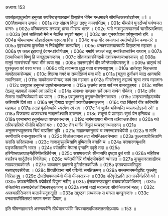 अध्यायः 153

उपसंहृतपृथुरूपेण हनुमता सपरिष्वङ्गवरदानं विसृष्टेन भीमेन गन्धमादने सौगन्धिकसरोदर्शनम् ॥ 1 ॥
001वैशम्पायन उवाच ।
001a ततः संहृत्य विपुलं तद्वपुः कामवर्धितम् ।
001c भीमसेनं पुनर्दोर्भ्यां पर्यष्वजत वानरः ॥
002a परिष्वक्तस्य तस्याशु भ्रात्रा भीमस्य भारत ।
002c श्रमो नाशमुपागच्छत्सर्वं चासीत्प्रदक्षिणम् ॥
003a [बलं चातिबलो मेने न मेऽस्ति सदृशो महान् ।]
003c ततः पुनरथोवाच पर्यश्रुनयनो हरिः ॥
004a भीममाभाष्य सौहार्दाद्बाष्पगद्गदया गिरा ।
004c गच्छ वीर स्वमावासं स्मर्तव्योऽस्मि कथान्तरे ॥
005a इहस्थश्च कुरुश्रेष्ठ न निवेद्योस्मि कस्यचित् ।
005c धनदस्यालयाच्चापि विसृष्टानां महाबल ॥
006a एष काल इहायातुं देवगन्धर्वयोषिताम् ।
006c ममापि सफलं चक्षुः स्मारितश्चास्मि राघवम् ॥
007a [रामाभिधानं विष्णुं हि जगद्धृदयनन्दनम् ।
007c सीतावक्रारविन्दार्कं दशास्यध्वान्तभास्करम् ॥]
008a मानुषं गात्रसंस्पर्शं गत्वा भीम त्वया सह ।
008c तदस्मद्दर्शनं वीर कौन्तेयामोघमस्तु ते ॥
009a भ्रातृत्वं त्वं पुरस्कृत्य वरं वरय भारत ।
009c यदि तावन्मया क्षुद्रा गत्वा वारणसाह्वयम् ॥
010a धार्तराष्ट्रा निहन्तव्या यावदेतत्करोम्यहम् ।
010c शिलया नगरं वा तन्मर्दितव्यं मया यदि ॥
011a [बद्ध्वा दुर्योधनं चाद्य आनयामि तवान्तिकम् ।]
011c यावदेतत्करोम्यद्य कामं तव महाबल ॥
012a भीमसेनस्तु तद्वाक्यं श्रुत्वा तस्य महात्मनः ।
012c प्रत्युवाच हनूमन्तं प्रहृष्टेनान्तरात्मना ॥
013a कृतमेव त्वया सर्वं मम वानरपुङ्गव ।
013c स्वस्ति तेऽस्तु महाबाहो कामये त्वां प्रसीद मे ॥
014a सनाथाः पाण्डवाः सर्वे त्वया नाथेन वीर्यवन् ।
014c तवैव तेजसा सर्वान्विजेष्यामो वयं परान् ॥
015a एवमुक्तस्तु हनुमान्भीमसेनमभाषत ।
015c भ्रातृत्वात्सौहृदाच्चैव करिष्यामि प्रियं तव ॥
016a चमूं विगाह्य शत्रूणां परशक्तिसमाकुलाम् ।
016c यदा सिंहरवं वीर करिष्यसि महाबल ॥
017a तदाहं बृंहयिष्यामि स्वरवेण रवं तव ।
017c \'यं श्रुत्वैव भविष्यन्ति व्यसवस्तेऽरयो रणे\' ॥
018a विजयस्य ध्वजस्थश्च नादान्मोक्ष्यामि दारुणान् ।
018c शत्रूणां ये प्राणहराः सुखं येन हनिष्यथ ॥
019a एवमाभाष्य हनुमांस्तदा पाण्डवनन्दनम् ।
019c मार्गमाख्याय भीमाय तत्रैवान्तरधीयत ॥
020a गते तस्मिन्हरिवरे भीमोपि बलिनां वरः ।
020c तेन मार्गेण विपुलं व्यचरद्गन्धमादनम् ॥
021a अनुस्मरन्वपुस्तस्य श्रियं चाप्रतिमां भुवि ।
021c माहात्म्यमनुभावं च स्मरन्दाशरथेर्ययौ ॥
022a स तानि रमणीयानि वनान्युपवनानि च ।
022c विलोलयामास तदा सौगन्धिकवनेप्सया ॥
023a फुल्लपद्मविचित्राणि सरांसि सरितस्तथा ।
023c नानाकुसुमचित्राणि पुष्पितानि वनानि च ॥
024a मत्तवारणयूथानि पङ्कक्लिन्नानि भारत ।
024c वर्षतामिव मेघानां वृन्दानि ददृशे तदा ॥
025a हरिणैश्चपलापाङ्गैर्हरिणीसहितैर्वनम् ।
025c सशष्पकवलैः श्रीमान्पथि दृष्ट्वा द्रुतं ययौ ॥
026a महिषैश्च वराहैश्च शार्दूलैश्च निषेवितम् ।
026c व्यपेतभीर्गिरिं शौर्याद्भीमसेनो व्यगाहत ॥
027a कुसुमानतशाखैश्च ताम्रपल्लवकोमलैः ।
027c याच्यमान इवारण्ये द्रुमैर्मारुतकम्पितैः ॥
028a कृतपद्माञ्जलिपुटा मत्तषट्पदसेविताः ।
028c प्रियतीर्थवना मार्गे पद्मिनीः समतिक्रमन् ॥
029a सज्जमानमनोदृष्टिः फुल्लेषु गिरिसानुषु ।
029c द्रौपदीवाक्यपाथेयो भीमो भीमपराक्रमः ॥
030a परिवृत्तेऽहनि ततः प्रकीर्णहरिणे वने ।
030c काञ्चनैर्विमलैः पद्मैर्ददर्श विपुलां नदीम् ॥
031a हंसकारण्डवयुतां चक्रवाकोपशोभिताम् ।
031c रचितामिव तस्याद्रेर्मालां विमलपङ्कजाम् ॥
032a तस्यां नद्यां महासत्वः सौगन्धिकवनं महत् ।
032c अपश्यत्प्रीतिजननं बालार्कसदृशद्युति ॥
033a तद्दृष्ट्वा लब्धकामः स मनसा पाण्डुनन्दनः ।
033c वनवासपरिक्लिष्टां जगाम मनसा प्रियाम् ॥

इति श्रीमन्महाभारते अरण्यपर्वणि तीर्थयात्रापर्वणि त्रिपञ्चाशदधिकशततमोऽध्यायः ॥ 153 ॥